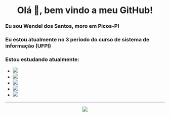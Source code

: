 <h1 align="center"> Olá 👋, bem vindo a meu GitHub! </h1>

<h3>Eu sou Wendel dos Santos, moro em Picos-PI</h3>
<h3>Eu estou atualmente no 3 período do curso de sistema de informação (UFPI)</h3>
<h3>Estou estudando atualmente:</h3> 
<ul>
  <li><img src="https://img.shields.io/badge/HTML-239120?style=for-the-badge&logo=html5&logoColor=white" /></li>
  <li><img src="https://img.shields.io/badge/CSS3-1572B6?style=for-the-badge&logo=css3&logoColor=white" /></li>
  <li><img src="https://img.shields.io/badge/JavaScript-F7DF1E?style=for-the-badge&logo=javascript&logoColor=black" /></li> 
  <li><img src="https://img.shields.io/badge/PHP-777BB4?style=for-the-badge&logo=php&logoColor=white" /></li> 
  <li><img src="https://img.shields.io/badge/MySQL-00000F?style=for-the-badge&logo=mysql&logoColor=white" /></li>
</ul>
      
---
<div align="center">
  <img src="https://github-readme-stats.vercel.app/api?username=WendelSantosNunes&show_icons=true">
</div>
